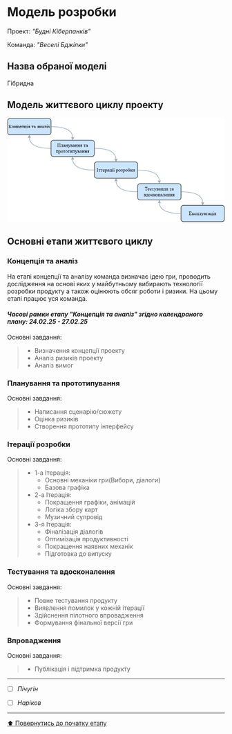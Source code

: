 # Модель розробки

Проект: *"Будні Кіберпанків"*

Команда: *"Веселі Бджілки"*

## Назва обраної моделі
Гібридна

## Модель життєвого циклу проекту

![](https://github.com/veronika020807/SE-practice-template/blob/main/docs/2.Planning/other/%D0%9C%D0%BE%D0%B4%D0%B5%D0%BB%D1%8C%20%D0%B6%D0%B8%D1%82%D1%82%D1%94%D0%B2%D0%BE%D0%B3%D0%BE%20%D1%86%D0%B8%D0%BA%D0%BB%D1%83.drawio.png?raw=true)
## Основні етапи життєвого циклу

### Концепція та аналіз
На етапі концепції та аналізу команда визначає ідею гри, проводить дослідження на основі яких у майбутньому вибирають технології розробки продукту а також оцінюють обсяг роботи і ризики. На цьому етапі працює уся команда.
#### *Часові рамки етапу "Концепція та аналіз" згідно календраного плану: 24.02.25 - 27.02.25*
Основні завдання:
> - Визначення концепції проекту
> - Аналіз ризиків проекту
> - Аналіз вимог

### Планування та прототипування
Основні завдання:
> - Написання сценарію/сюжету
> - Оцінка ризиків
> - Створення прототипу інтерфейсу

### Ітерації розробки
Основні завдання:
>- 1-а Ітерація:
>   - Основні механіки гри(Вибори, діалоги)
>   - Базова графіка
>- 2-а Ітерація:
>   - Покращення графіки, анімацій
>   - Логіка збору карт
>   - Музичний супровід
>- 3-я Ітерація:
>   - Фіналізація діалогів
>   - Оптимізація продуктивності
>   - Покращення наявних механік
>   - Підготовка до випуску
    
### Тестування та вдосконалення
Основні завдання:
>- Повне тестування продукту
>- Виявлення помилок у кожній ітерації
>- Здійснення пілотного впровадження
>- Формування фінальної версії гри
### Впровадження
Основні завдання:
>- Публікація і підтримка продукту

---

- [ ] *Пічугін*
- [ ] *Наріков*


---
[:arrow_up: Повернутись до початку етапу](/docs/2.Planning/README.md)
